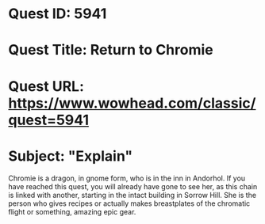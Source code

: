 # Quest ID: 5941
# Quest Title: Return to Chromie
# Quest URL: https://www.wowhead.com/classic/quest=5941
# Subject: "Explain"
Chromie is a dragon, in gnome form, who is in the inn in Andorhol. If you have reached this quest, you will already have gone to see her, as this chain is linked with another, starting in the intact building in Sorrow Hill. She is the person who gives recipes or actually makes breastplates of the chromatic flight or something, amazing epic gear.